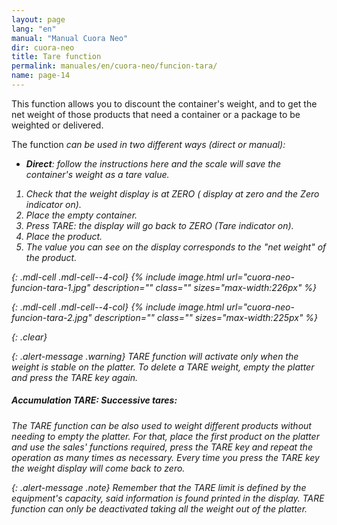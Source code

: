 ```yaml
---
layout: page
lang: "en"
manual: "Manual Cuora Neo"
dir: cuora-neo
title: Tare function 
permalink: manuales/en/cuora-neo/funcion-tara/
name: page-14
---
```

This function allows you to discount the container's weight, and to get the net weight of those products that need a container or a package to be weighted or delivered.

The function <i class= "systel-tecla-13"/> can be used in two different ways (direct or manual):

- **Direct**: follow the instructions here and the scale will save the container's weight as a tare value.

1. Check that the weight display is at ZERO ( display at zero and the Zero indicator on).
2. Place the empty container.
3. Press TARE: the display will go back to ZERO (Tare indicator on).
4. Place the product.
5. The value you can see on the display corresponds to the "net weight" of the product.

{: .mdl-cell .mdl-cell--4-col}
{% include image.html url="cuora-neo-funcion-tara-1.jpg" description="" class="" sizes="max-width:226px" %}	 

{: .mdl-cell .mdl-cell--4-col}
{% include image.html url="cuora-neo-funcion-tara-2.jpg" description="" class="" sizes="max-width:225px" %}	

{: .clear}

{: .alert-message .warning}	
TARE function will activate only when the weight is stable on the platter. To delete a TARE weight, empty the platter and press the TARE key again.

##### Accumulation TARE: Successive tares:

The TARE function can be also used to weight different products without needing to empty the platter. 
For that, place the first product on the platter and use the sales' functions required, press the TARE key and repeat the operation as many times as necessary. Every time you press the TARE key the weight display will come back to zero.

{: .alert-message .note}
Remember that the TARE limit is defined by the equipment's capacity, said information is found printed in the display.
TARE function can only be deactivated taking all the weight out of the platter.
